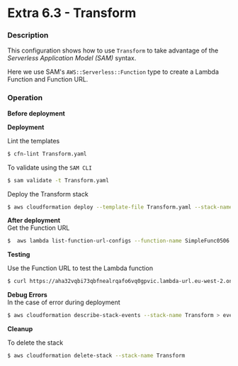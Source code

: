 # Extra 6.3 - Transform

### Description

This configuration shows how to use `Transform` to take advantage of the _Serverless Application Model (SAM)_ syntax.

Here we use SAM's `AWS::Serverless::Function` type to create a Lambda Function and Function URL.

### Operation

**Before deployment**

**Deployment**

Lint the templates

```bash
$ cfn-lint Transform.yaml
```

To validate using the `SAM CLI`

```bash
$ sam validate -t Transform.yaml
```

Deploy the Transform stack

```bash
$ aws cloudformation deploy --template-file Transform.yaml --stack-name Transform --capabilities CAPABILITY_NAMED_IAM
```

**After deployment**  
Get the Function URL

```bash
$  aws lambda list-function-url-configs --function-name SimpleFunc0506 --query "FunctionUrlConfigs[0].FunctionUrl" --no-cli-pager
```

**Testing**

Use the Function URL to test the Lambda function

```bash
$ curl https://aha32vqbi73qbfnealrqafo6vq0gpvic.lambda-url.eu-west-2.on.aws
```

**Debug Errors**  
In the case of error during deployment

```bash
$ aws cloudformation describe-stack-events --stack-name Transform > events.json
```

**Cleanup**

To delete the stack

```bash
$ aws cloudformation delete-stack --stack-name Transform
```
